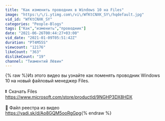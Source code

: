 ```yaml
---
title: "Как изменить проводник в Windows 10 на Files"
image: "https:\/\/i.ytimg.com\/vi\/WfKtCNXK_SY\/hqdefault.jpg"
vid_id: "WfKtCNXK_SY"
categories: "People-Blogs"
tags: ["Как","изменить","проводник"]
date: "2021-06-26T00:44:27+03:00"
vid_date: "2021-01-09T05:51:42Z"
duration: "PT4M55S"
viewcount: "12176"
likeCount: "363"
dislikeCount: "19"
channel: "Тиаментий Лёвин"
---
```

{% raw %}Из этого видео вы узнайте как поменять проводник Windows 10 на новый файловый менеджер Files.<br /><br />⏬ Скачать Files <a rel="nofollow" target="blank" href="https://www.microsoft.com/store/productId/9NGHP3DX8HDX">https://www.microsoft.com/store/productId/9NGHP3DX8HDX</a><br /><br />📄 Файл реестра из видео<br /><a rel="nofollow" target="blank" href="https://yadi.sk/d/Ao8GQM5ooRgGpg">https://yadi.sk/d/Ao8GQM5ooRgGpg</a>{% endraw %}
